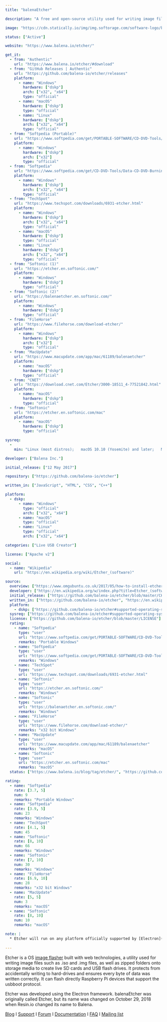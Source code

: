 ```yaml
---
title: "balenaEtcher"

description: "A free and open-source utility used for writing image files such as .iso and .img files, as well as zipped folders onto storage media to create live SD cards and USB flash drives"

image: "https://cdn.statically.io/img/img.softorage.com/software-logo/balenaetcher.png?h=64"

status: ["Active"]

website: "https://www.balena.io/etcher/"

get_it:
  - from: "Authentic"
    url: "https://www.balena.io/etcher/#download"
  - from: "GitHub Releases | Authentic"
    url: "https://github.com/balena-io/etcher/releases"
    platform:
      - name: "Windows"
        hardware: ["dskp"]
        arch: ["x32", "x64"]
        type: "official"
      - name: "macOS"
        hardware: ["dskp"]
        type: "official"
      - name: "Linux"
        hardware: ["dskp"]
        arch: ["x32", "x64"]
        type: "official"
  - from: "Softpedia (Portable)"
    url: "https://www.softpedia.com/get/PORTABLE-SOFTWARE/CD-DVD-Tools/Etcher-Portable.shtml"
    platform:
      - name: "Windows"
        hardware: ["dskp"]
        arch: ["x32"]
        type: "official"
  - from: "Softpedia"
    url: "https://www.softpedia.com/get/CD-DVD-Tools/Data-CD-DVD-Burning/Etcher.shtml"
    platform:
      - name: "Windows"
        hardware: ["dskp"]
        arch: ["x32", "x64"]
        type: "official"
  - from: "TechSpot"
    url: "https://www.techspot.com/downloads/6931-etcher.html"
    platform:
      - name: "Windows"
        hardware: ["dskp"]
        arch: ["x32", "x64"]
        type: "official"
      - name: "macOS"
        hardware: ["dskp"]
        type: "official"
      - name: "Linux"
        hardware: ["dskp"]
        arch: ["x32", "x64"]
        type: "official"
  - from: "Softonic (1)"
    url: "https://etcher.en.softonic.com/"
    platform:
      - name: "Windows"
        hardware: ["dskp"]
        type: "official"
  - from: "Softonic (2)"
    url: "https://balenaetcher.en.softonic.com/"
    platform:
      - name: "Windows"
        hardware: ["dskp"]
        type: "official"
  - from: "FileHorse"
    url: "https://www.filehorse.com/download-etcher/"
    platform:
      - name: "Windows"
        hardware: ["dskp"]
        arch: ["x32"]
        type: "official"
  - from: "MacUpdate"
    url: "https://www.macupdate.com/app/mac/61189/balenaetcher"
    platform:
      - name: "macOS"
        hardware: ["dskp"]
        type: "official"
  - from: "CNET"
    url: "https://download.cnet.com/Etcher/3000-18511_4-77521842.html"
    platform:
      - name: "macOS"
        hardware: ["dskp"]
        type: "official"
  - from: "Softonic"
    url: "https://etcher.en.softonic.com/mac"
    platform:
      - name: "macOS"
        hardware: ["dskp"]
        type: "official"

sysreq:
  -
    min: "Linux (most distros);   macOS 10.10 (Yosemite) and later;   Microsoft Windows 7 and later;     See Notes for more info."

developer: ["Balena Inc."]

initial_release: ["12 May 2017"]

repository: ["https://github.com/balena-io/etcher"]

written_in: ["JavaScript", "HTML", "CSS", "C++"]

platform:
  - dskp:
      - name: "Windows"
        type: "official"
        arch: ["x32", "x64"]
      - name: "macOS"
        type: "official"
      - name: "Linux"
        type: "official"
        arch: ["x32", "x64"]

categories: ["Live USB Creator"]

license: ["Apache v2"]

social:
  - name: "Wikipedia"
    url: "https://en.wikipedia.org/wiki/Etcher_(software)"

source:
  overview: ["https://www.omgubuntu.co.uk/2017/05/how-to-install-etcher-on-ubuntu", "https://www.balena.io/blog/resin-io-changes-name-to-balena-releases-open-source-edition/", "https://github.com/balena-io/etcher#etcher"]
  developer: ["https://en.wikipedia.org/w/index.php?title=Etcher_(software)&oldid=932197773"]
  initial_release: ["https://github.com/balena-io/etcher/blob/master/CHANGELOG.md#v100---2017-05-12"]
  written_in: ["https://github.com/balena-io/etcher", "https://en.wikipedia.org/w/index.php?title=Etcher_(software)&oldid=932197773"]
  platform:
    - dskp: ["https://github.com/balena-io/etcher#supported-operating-systems", "https://www.balena.io/etcher/#download"]
  sysreq: ["https://github.com/balena-io/etcher#supported-operating-systems", "https://etcher.download/#System_Requirements_Needed_To_Run_Etcher"]
  license: ["https://github.com/balena-io/etcher/blob/master/LICENSE"]
  rating:
    - name: "Softpedia"
      type: "user"
      url: "https://www.softpedia.com/get/PORTABLE-SOFTWARE/CD-DVD-Tools/Etcher-Portable.shtml"
      remarks: "Portable Windows"
    - name: "Softpedia"
      type: "user"
      url: "https://www.softpedia.com/get/PORTABLE-SOFTWARE/CD-DVD-Tools/Etcher-Portable.shtml"
      remarks: "Windows"
    - name: "TechSpot"
      type: "user"
      url: "https://www.techspot.com/downloads/6931-etcher.html"
    - name: "Softonic"
      type: "user"
      url: "https://etcher.en.softonic.com/"
      remarks: "Windows"
    - name: "Softonic"
      type: "user"
      url: "https://balenaetcher.en.softonic.com/"
      remarks: "Windows"
    - name: "FileHorse"
      type: "user"
      url: "https://www.filehorse.com/download-etcher/"
      remarks: "x32 bit Windows"
    - name: "MacUpdate"
      type: "user"
      url: "https://www.macupdate.com/app/mac/61189/balenaetcher"
      remarks: "macOS"
    - name: "Softonic"
      type: "user"
      url: "https://etcher.en.softonic.com/mac"
      remarks: "macOS"
  status: ["https://www.balena.io/blog/tag/etcher/", "https://github.com/balena-io/etcher/commits/master"]

rating:
  - name: "Softpedia"
    rate: [3.7, 5]
    num: 9
    remarks: "Portable Windows"
  - name: "Softpedia"
    rate: [3.9, 5]
    num: 23
    remarks: "Windows"
  - name: "TechSpot"
    rate: [4.1, 5]
    num: 45
  - name: "Softonic"
    rate: [8, 10]
    num: 66
    remarks: "Windows"
  - name: "Softonic"
    rate: [7, 10]
    num: 30
    remarks: "Windows"
  - name: "FileHorse"
    rate: [6.9, 10]
    num: 28
    remarks: "x32 bit Windows"
  - name: "MacUpdate"
    rate: [5, 5]
    num: 3
    remarks: "macOS"
  - name: "Softonic"
    rate: [8, 10]
    num: 10
    remarks: "macOS"

note: |
  * Etcher will run on any platform officially supported by [Electron](https://electronjs.org/). Read more in their [documentation](https://electronjs.org/docs/tutorial/support#supported-platforms).
  
---
```

  Etcher is a OS [image flasher](/categories/live-usb-creator/) built with web technologies, a utility used for writing image files such as .iso and .img files, as well as zipped folders onto storage media to create live SD cards and USB flash drives. It protects from accidentally writing to hard-drives and ensures every byte of data was written correctly. It can flash directly Raspberry Pi devices that support the usbboot protocol.
  
  Etcher was developed using the Electron framework. balenaEtcher was originally called Etcher, but its name was changed on October 29, 2018 when Resin.io changed its name to Balena.
  
  [Blog](https://www.balena.io/blog/tag/etcher/) I [Support](https://github.com/balena-io/etcher/blob/master/SUPPORT.md) I [Forum](https://forums.balena.io/c/etcher) I [Documentation](https://github.com/balena-io/etcher/blob/master/docs/USER-DOCUMENTATION.md) I [FAQ](https://www.balena.io/etcher/#faq) I [Mailing list](https://us3.list-manage.com/subscribe?u=87871f17defba2d203db77a92&id=1fc3119ed2)


